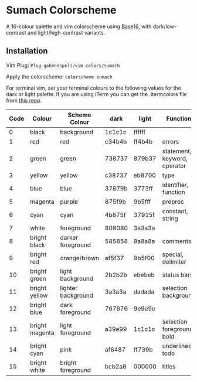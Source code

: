 # Sumach Colorscheme

A 16-colour palette and vim colorscheme using [Base16](https://github.com/chriskempson/base16), with dark/low-contrast and light/high-contrast variants.

## Installation

Vim Plug:
`Plug gabenespoli/vim-colors/sumach`

Apply the colorscheme:
`colorscheme sumach`

For terminal vim, set your terminal colours to the following values for the dark or light palette. If you are using iTerm you can get the .itermcolors file from [this repo](https://github.com/gabenespoli/iterm-colour-palettes).

| Code | Colour         | Scheme Colour      | dark   | light  | Function                     |
| ---- | -------------- | -----------------  | ------ | ------ | ---------------------------- |
| 0    | black          | background         | 1c1c1c | ffffff |                              |
| 1    | red            | red                | c34b4b | ff4b4b | errors                       |
| 2    | green          | green              | 738737 | 879b37 | statement, keyword, operator |
| 3    | yellow         | yellow             | c38737 | eb8700 | type                         |
| 4    | blue           | blue               | 37879b | 3773ff | identifier, function         |
| 5    | magenta        | purple             | 875f9b | 9b5fff | preproc                      |
| 6    | cyan           | cyan               | 4b875f | 37915f | constant, string             |
| 7    | white          | foreground         | 808080 | 3a3a3a |                              |
| 8    | bright black   | darker foreground  | 585858 | 8a8a8a | comments                     |
| 9    | bright red     | orange/brown       | af5f37 | 9b5f00 | special, delimiter           |
| 10   | bright green   | light background   | 2b2b2b | ebebeb | status bars                  |
| 11   | bright yellow  | lighter background | 3a3a3a | dadada | selection background         |
| 12   | bright blue    | dark foreground    | 767676 | 9e9e9e |                              |
| 13   | bright magenta | light foreground   | a39e99 | 1c1c1c | selection foreground, bold   |
| 14   | bright cyan    | pink               | af6487 | ff739b | underlined, todo             |
| 15   | bright white   | bright foreground  | bcb2a8 | 000000 | titles                       |

